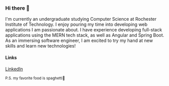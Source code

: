 ### Hi there 👋
I'm currently an undergraduate studying Computer Science at Rochester Institute of Technology. I enjoy pouring my time into developing web applications I am passionate about. I have experience developing full-stack applications using the MERN tech stack, as well as Angular and Spring Boot. As an immersing software engineer, I am excited to try my hand at new skills and learn new technologies!

#### Links
[LinkedIn](https://www.linkedin.com/in/brandon-lu-b6079b163/)


<sub>P.S. my favorite food is spaghetti🍝</sub>




<!--
**brandonlu1/brandonlu1** is a ✨ _special_ ✨ repository because its `README.md` (this file) appears on your GitHub profile.

Here are some ideas to get you started:

- 🔭 I’m currently working on ...
- 🌱 I’m currently learning ...
- 👯 I’m looking to collaborate on ...
- 🤔 I’m looking for help with ...
- 💬 Ask me about ...
- 📫 How to reach me: ...
- 😄 Pronouns: ...
- ⚡ Fun fact: ...
-->

